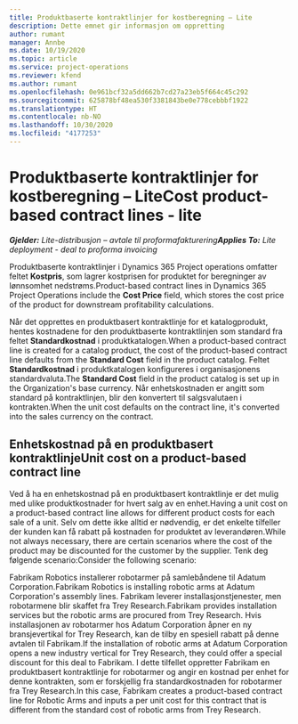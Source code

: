 ```yaml
---
title: Produktbaserte kontraktlinjer for kostberegning – Lite
description: Dette emnet gir informasjon om oppretting
author: rumant
manager: Annbe
ms.date: 10/19/2020
ms.topic: article
ms.service: project-operations
ms.reviewer: kfend
ms.author: rumant
ms.openlocfilehash: 0e961bcf32a5dd662b7cd27a23eb5f664c45c292
ms.sourcegitcommit: 625878bf48ea530f3381843be0e778cebbbf1922
ms.translationtype: HT
ms.contentlocale: nb-NO
ms.lasthandoff: 10/30/2020
ms.locfileid: "4177253"
---
```

# <a name="cost-product-based-contract-lines---lite"></a><span data-ttu-id="3ab60-103">Produktbaserte kontraktlinjer for kostberegning – Lite</span><span class="sxs-lookup"><span data-stu-id="3ab60-103">Cost product-based contract lines - lite</span></span>

<span data-ttu-id="3ab60-104">_**Gjelder:** Lite-distribusjon – avtale til proformafakturering_</span><span class="sxs-lookup"><span data-stu-id="3ab60-104">_**Applies To:** Lite deployment - deal to proforma invoicing_</span></span>


<span data-ttu-id="3ab60-105">Produktbaserte kontraktlinjer i Dynamics 365 Project operations omfatter feltet **Kostpris**, som lagrer kostprisen for produktet for beregninger av lønnsomhet nedstrøms.</span><span class="sxs-lookup"><span data-stu-id="3ab60-105">Product-based contract lines in Dynamics 365 Project Operations include the **Cost Price** field, which stores the cost price of the product for downstream profitability calculations.</span></span>

<span data-ttu-id="3ab60-106">Når det opprettes en produktbasert kontraktlinje for et katalogprodukt, hentes kostnadene for den produktbaserte kontraktlinjen som standard fra feltet **Standardkostnad** i produktkatalogen.</span><span class="sxs-lookup"><span data-stu-id="3ab60-106">When a product-based contract line is created for a catalog product, the cost of the product-based contract line defaults from the **Standard Cost** field in the product catalog.</span></span> <span data-ttu-id="3ab60-107">Feltet **Standardkostnad** i produktkatalogen konfigureres i organisasjonens standardvaluta.</span><span class="sxs-lookup"><span data-stu-id="3ab60-107">The **Standard Cost** field in the product catalog is set up in the Organization's base currency.</span></span> <span data-ttu-id="3ab60-108">Når enhetskostnaden er angitt som standard på kontraktlinjen, blir den konvertert til salgsvalutaen i kontrakten.</span><span class="sxs-lookup"><span data-stu-id="3ab60-108">When the unit cost defaults on the contract line, it's converted into the sales currency on the contract.</span></span>

## <a name="unit-cost-on-a-product-based-contract-line"></a><span data-ttu-id="3ab60-109">Enhetskostnad på en produktbasert kontraktlinje</span><span class="sxs-lookup"><span data-stu-id="3ab60-109">Unit cost on a product-based contract line</span></span>

<span data-ttu-id="3ab60-110">Ved å ha en enhetskostnad på en produktbasert kontraktlinje er det mulig med ulike produktkostnader for hvert salg av en enhet.</span><span class="sxs-lookup"><span data-stu-id="3ab60-110">Having a unit cost on a product-based contract line allows for different product costs for each sale of a unit.</span></span> <span data-ttu-id="3ab60-111">Selv om dette ikke alltid er nødvendig, er det enkelte tilfeller der kunden kan få rabatt på kostnaden for produktet av leverandøren.</span><span class="sxs-lookup"><span data-stu-id="3ab60-111">While not always necessary, there are certain scenarios where the cost of the product may be discounted for the customer by the supplier.</span></span> <span data-ttu-id="3ab60-112">Tenk deg følgende scenario:</span><span class="sxs-lookup"><span data-stu-id="3ab60-112">Consider the following scenario:</span></span>

<span data-ttu-id="3ab60-113">Fabrikam Robotics installerer robotarmer på samlebåndene til Adatum Corporation.</span><span class="sxs-lookup"><span data-stu-id="3ab60-113">Fabrikam Robotics is installing robotic arms at Adatum Corporation's assembly lines.</span></span> <span data-ttu-id="3ab60-114">Fabrikam leverer installasjonstjenester, men robotarmene blir skaffet fra Trey Research.</span><span class="sxs-lookup"><span data-stu-id="3ab60-114">Fabrikam provides installation services but the robotic arms are procured from Trey Research.</span></span> <span data-ttu-id="3ab60-115">Hvis installasjonen av robotarmer hos Adatum Corporation åpner en ny bransjevertikal for Trey Research, kan de tilby en spesiell rabatt på denne avtalen til Fabrikam.</span><span class="sxs-lookup"><span data-stu-id="3ab60-115">If the installation of robotic arms at Adatum Corporation opens a new industry vertical for Trey Research, they could offer a special discount for this deal to Fabrikam.</span></span> <span data-ttu-id="3ab60-116">I dette tilfellet oppretter Fabrikam en produktbasert kontraktlinje for robotarmer og angir en kostnad per enhet for denne kontrakten, som er forskjellig fra standardkostnaden for robotarmer fra Trey Research.</span><span class="sxs-lookup"><span data-stu-id="3ab60-116">In this case, Fabrikam creates a product-based contract line for Robotic Arms and inputs a per unit cost for this contract that is different from the standard cost of robotic arms from Trey Research.</span></span>
